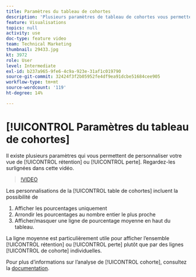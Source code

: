 ```yaml
---
title: Paramètres du tableau de cohortes
description: 'Plusieurs paramètres de tableau de cohortes vous permettent de personnaliser votre vue de la rétention ou de la perte de clientèle. Regardez-les surlignées dans cette vidéo. '
feature: Visualisations
topics: null
activity: use
doc-type: feature video
team: Technical Marketing
thumbnail: 29433.jpg
kt: 3972
role: User
level: Intermediate
exl-id: b237a965-9fe6-4c9a-923e-31af1c019790
source-git-commit: 32424f3f2b05952fe4df9ea91dcbe51684cee905
workflow-type: tm+mt
source-wordcount: '119'
ht-degree: 14%

---
```


# [!UICONTROL Paramètres du tableau de cohortes]

Il existe plusieurs paramètres qui vous permettent de personnaliser votre vue de [!UICONTROL rétention] ou [!UICONTROL perte]. Regardez-les surlignées dans cette vidéo.

>[!VIDEO](https://video.tv.adobe.com/v/29433/?quality=12)

Les personnalisations de la [!UICONTROL table de cohortes] incluent la possibilité de

1. Afficher les pourcentages uniquement
1. Arrondir les pourcentages au nombre entier le plus proche
1. Afficher/masquer une ligne de pourcentage moyenne en haut du tableau.

La ligne moyenne est particulièrement utile pour afficher l’ensemble [!UICONTROL rétention] ou [!UICONTROL perte] plutôt que par des lignes [!UICONTROL de cohorte] individuelles.

Pour plus d’informations sur l’analyse de [!UICONTROL cohorte], consultez la [documentation](https://docs.adobe.com/help/fr-Fr/analytics/analyze/analysis-workspace/visualizations/cohort-table/t-cohort.html).
